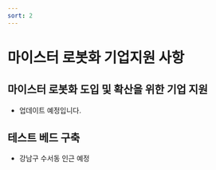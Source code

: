 ```yaml
---
sort: 2
---
```


# 마이스터 로봇화 기업지원 사항

## 마이스터 로봇화 도입 및 확산을 위한 기업 지원
- 업데이트 예정입니다.

## 테스트 베드 구축
- 강남구 수서동 인근 예정